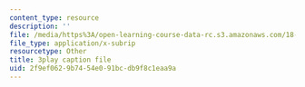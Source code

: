 ```yaml
---
content_type: resource
description: ''
file: /media/https%3A/open-learning-course-data-rc.s3.amazonaws.com/18-02-multivariable-calculus-fall-2007/2f9ef0629b7454e091bcdb9f8c1eaa9a_PxCxlsl_YwY.vtt
file_type: application/x-subrip
resourcetype: Other
title: 3play caption file
uid: 2f9ef062-9b74-54e0-91bc-db9f8c1eaa9a
---
```

